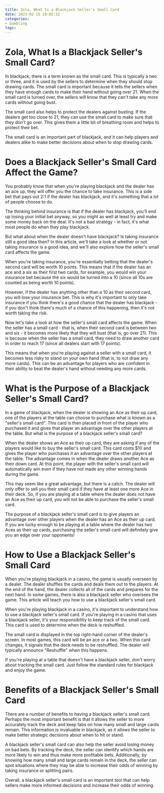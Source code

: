 ```yaml
---
title: Zola, What Is a Blackjack Seller's Small Card
date: 2023-02-15 18:02:32
categories:
- Gambling
tags:
---
```



#  Zola, What Is a Blackjack Seller's Small Card?

In blackjack, there is a term known as the small card. This is typically a two or three, and it is used by the sellers to determine when they should stop drawing cards. The small card is important because it tells the sellers when they have enough cards to make their hand without going over 21. When the small card is turned over, the sellers will know that they can't take any more cards without going bust.

The small card also helps to protect the dealers against busting. If the dealers get too close to 21, they can use the small card to make sure that they don't go over. This gives them a little bit of breathing room and helps to protect their bet.

The small card is an important part of blackjack, and it can help players and dealers alike to make better decisions about when to stop drawing cards.

#  Does a Blackjack Seller's Small Card Affect the Game?

You probably know that when you're playing blackjack and the dealer has an ace up, they will offer you the chance to take insurance. This is a side bet that pays out 2:1 if the dealer has blackjack, and it's something that a lot of people choose to do.

The thinking behind insurance is that if the dealer has blackjack, you'll end up losing your initial bet anyway, so you might as well at least try and make some money back on the deal. It's not a bad strategy - in fact, it's what most people do when they play blackjack.

But what about when the dealer doesn't have blackjack? Is taking insurance still a good idea then? In this article, we'll take a look at whether or not taking insurance is a good idea, and we'll also explore how the seller's small card affects the game.

When you're taking insurance, you're essentially betting that the dealer's second card will be worth 10 points. This means that if the dealer has an ace and a six as their first two cards, for example, you would win your insurance bet because the six would be turned into a 10 (since all 10s are counted as being worth 10 points).

However, if the dealer has anything other than a 10 as their second card, you will lose your insurance bet. This is why it's important to only take insurance if you think there's a good chance that the dealer has blackjack - if you don't think there's much of a chance of this happening, then it's not worth taking the risk.

Now let's take a look at how the seller's small card affects the game. When the seller has a small card - that is, when their second card is between two and six - it becomes more likely that they will bust (that is, go over 21). This is because when the seller has a small card, they need to draw another card in order to reach 17 (since all dealers start with 17 points).

This means that when you're playing against a seller with a small card, it becomes less risky to stand on your own hand (that is, to not draw any more cards). This can be an advantage for players who are confident in their ability to beat the dealer's hand without needing any more cards.

#  What is the Purpose of a Blackjack Seller's Small Card?

In a game of blackjack, when the dealer is showing an Ace as their up card, one of the players at the table can choose to purchase what is known as a "seller's small card". This card is then placed in front of the player who purchased it and gives that player an advantage over the other players at the table. But what is the purpose of a blackjack seller's small card?

When the dealer shows an Ace as their up card, they are asking if any of the players would like to buy the seller's small card. This card costs $10 and gives the player who purchases it an advantage over the other players at the table. The advantage comes in when the dealer draws another Ace as their down card. At this point, the player with the seller's small card will automatically win even if they have not made any other winning hands during the game.

This may seem like a great advantage, but there is a catch. The dealer will only offer to sell you their small card if they have at least one more Ace in their deck. So, if you are playing at a table where the dealer does not have an Ace as their up card, you will not be able to purchase the seller's small card.

The purpose of a blackjack seller's small card is to give players an advantage over other players when the dealer has an Ace as their up card. If you are lucky enough to be playing at a table where the dealer has two Aces as their up cards, purchasing the seller's small card will definitely give you an edge over your opponents!

#  How to Use a Blackjack Seller's Small Card

When you're playing blackjack in a casino, the game is usually overseen by a dealer. The dealer shuffles the cards and deals them out to the players. At the end of the hand, the dealer collects all of the cards and prepares for the next hand. In some games, there is also a blackjack seller who oversees the game. This article will teach you how to use a blackjack seller's small card.

When you're playing blackjack in a casino, it's important to understand how to use a blackjack seller's small card. If you're playing in a casino that uses a blackjack seller, it's your responsibility to keep track of the small card. This card is used to determine when the deck is reshuffled.

The small card is displayed in the top right-hand corner of the dealer's screen. In most games, this card will be an ace or a two. When this card changes, it signals that the deck needs to be reshuffled. The dealer will typically announce "Reshuffle" when this happens.

If you're playing at a table that doesn't have a blackjack seller, don't worry about tracking the small card. Just follow the standard rules for blackjack and enjoy the game.

#  Benefits of a Blackjack Seller's Small Card

There are a number of benefits to having a blackjack seller's small card. Perhaps the most important benefit is that it allows the seller to more accurately track the deck and keep tabs on how many small and large cards remain. This information is invaluable in blackjack, as it allows the seller to make better strategic decisions about when to hit or stand.

A blackjack seller's small card can also help the seller avoid losing money on bad bets. By tracking the deck, the seller can identify which hands are more likely to win and thus make more profitable bets. Additionally, by knowing how many small and large cards remain in the deck, the seller can spot situations where they may be able to increase their odds of winning by taking insurance or splitting pairs.

Overall, a blackjack seller's small card is an important tool that can help sellers make more informed decisions and increase their odds of winning.